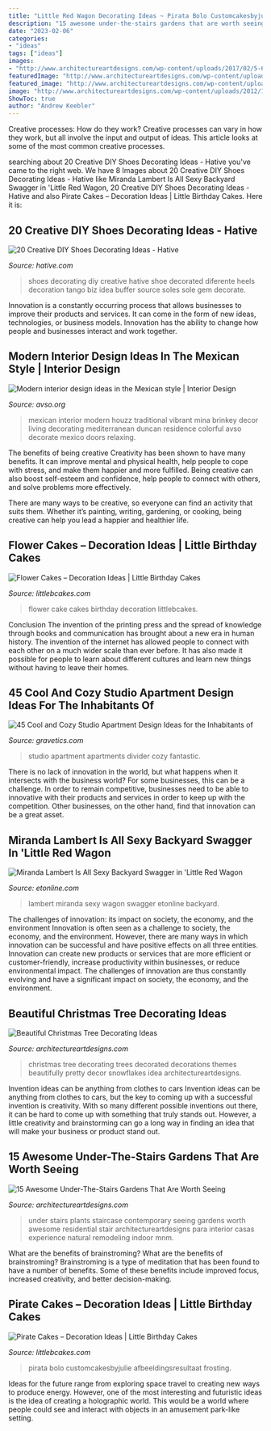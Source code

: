 ```yaml
---
title: "Little Red Wagon Decorating Ideas ~ Pirata Bolo Customcakesbyjulie Afbeeldingsresultaat Frosting"
description: "15 awesome under-the-stairs gardens that are worth seeing"
date: "2023-02-06"
categories:
- "ideas"
tags: ["ideas"]
images:
- "http://www.architectureartdesigns.com/wp-content/uploads/2017/02/5-630x419.jpeg"
featuredImage: "http://www.architectureartdesigns.com/wp-content/uploads/2017/02/5-630x419.jpeg"
featured_image: "http://www.architectureartdesigns.com/wp-content/uploads/2017/02/5-630x419.jpeg"
image: "http://www.architectureartdesigns.com/wp-content/uploads/2012/12/ArchitectureArtDesigns-Beautiful-Christmas-Tree-Decorating-Ideas-9.jpg"
ShowToc: true
author: "Andrew Keebler"
---
```



Creative processes: How do they work?
Creative processes can vary in how they work, but all involve the input and output of ideas. This article looks at some of the most common creative processes.

	

		
searching about 20 Creative DIY Shoes Decorating Ideas - Hative you've came to the right web. We have 8 Images about 20 Creative DIY Shoes Decorating Ideas - Hative like Miranda Lambert Is All Sexy Backyard Swagger in &#039;Little Red Wagon, 20 Creative DIY Shoes Decorating Ideas - Hative and also Pirate Cakes – Decoration Ideas | Little Birthday Cakes. Here it is:
		
    
## 20 Creative DIY Shoes Decorating Ideas - Hative

<img loading=lazy src="https://hative.com/wp-content/uploads/2014/07/shoes-decorating-ideas/8-shoes-decorating-ideas.jpg" onerror="this.onerror=null;this.src='https://tse2.mm.bing.net/th?id=OIP.ATVj1w82Yht3MjnvG5GkmAHaLI&amp;pid=15.1';" alt="20 Creative DIY Shoes Decorating Ideas - Hative">

_Source: hative.com_

>shoes decorating diy creative hative shoe decorated diferente heels decoration tango biz idea buffer source soles sole gem decorate. 

	

Innovation is a constantly occurring process that allows businesses to improve their products and services. It can come in the form of new ideas, technologies, or business models. Innovation has the ability to change how people and businesses interact and work together.

    
## Modern Interior Design Ideas In The Mexican Style | Interior Design

<img loading=lazy src="https://www.avso.org/wp-content/uploads/2014/11/modern-interior-design-ideas-in-the-mexican-style-1415630664.jpg" onerror="this.onerror=null;this.src='https://tse2.mm.bing.net/th?id=OIP.dHI1yjWl0my9l45ALEjcwwHaFL&amp;pid=15.1';" alt="Modern interior design ideas in the Mexican style | Interior Design">

_Source: avso.org_

>mexican interior modern houzz traditional vibrant mina brinkey decor living decorating mediterranean duncan residence colorful avso decorate mexico doors relaxing. 

	

The benefits of being creative
Creativity has been shown to have many benefits. It can improve mental and physical health, help people to cope with stress, and make them happier and more fulfilled.
Being creative can also boost self-esteem and confidence, help people to connect with others, and solve problems more effectively.

There are many ways to be creative, so everyone can find an activity that suits them. Whether it’s painting, writing, gardening, or cooking, being creative can help you lead a happier and healthier life.

    
## Flower Cakes – Decoration Ideas | Little Birthday Cakes

<img loading=lazy src="http://www.littlebcakes.com/wp-content/uploads/2013/08/Flower-Cake-Ideas.jpg" onerror="this.onerror=null;this.src='https://tse4.mm.bing.net/th?id=OIP.j1IrmQly9Zuyi_N8rpt4pAHaLG&amp;pid=15.1';" alt="Flower Cakes – Decoration Ideas | Little Birthday Cakes">

_Source: littlebcakes.com_

>flower cake cakes birthday decoration littlebcakes. 

	

Conclusion
The invention of the printing press and the spread of knowledge through books and communication has brought about a new era in human history. The invention of the internet has allowed people to connect with each other on a much wider scale than ever before. It has also made it possible for people to learn about different cultures and learn new things without having to leave their homes.

    
## 45 Cool And Cozy Studio Apartment Design Ideas For The Inhabitants Of

<img loading=lazy src="https://www.gravetics.com/wp-content/uploads/2017/07/Fantastic-Studio-Apartments-With-Divider.jpg" onerror="this.onerror=null;this.src='https://tse3.mm.bing.net/th?id=OIP.migqSEJ6ZkzxNx7Q3kdcqAHaJ3&amp;pid=15.1';" alt="45 Cool and Cozy Studio Apartment Design Ideas for the Inhabitants of">

_Source: gravetics.com_

>studio apartment apartments divider cozy fantastic. 

	

There is no lack of innovation in the world, but what happens when it intersects with the business world? For some businesses, this can be a challenge. In order to remain competitive, businesses need to be able to innovative with their products and services in order to keep up with the competition. Other businesses, on the other hand, find that innovation can be a great asset.

    
## Miranda Lambert Is All Sexy Backyard Swagger In &#039;Little Red Wagon

<img loading=lazy src="https://www.etonline.com/sites/default/files/styles/max_1280x720/public/images/2015-03/640_miranda_lambert_little_red_wagon_lingerie.jpg?itok=YKufYBJq" onerror="this.onerror=null;this.src='https://tse4.mm.bing.net/th?id=OIP.WvnvdOleL08BjGoNTGOfdwHaEK&amp;pid=15.1';" alt="Miranda Lambert Is All Sexy Backyard Swagger in &#039;Little Red Wagon">

_Source: etonline.com_

>lambert miranda sexy wagon swagger etonline backyard. 

	

The challenges of innovation: its impact on society, the economy, and the environment
Innovation is often seen as a challenge to society, the economy, and the environment. However, there are many ways in which innovation can be successful and have positive effects on all three entities. Innovation can create new products or services that are more efficient or customer-friendly, increase productivity within businesses, or reduce environmental impact. The challenges of innovation are thus constantly evolving and have a significant impact on society, the economy, and the environment.

    
## Beautiful Christmas Tree Decorating Ideas

<img loading=lazy src="http://www.architectureartdesigns.com/wp-content/uploads/2012/12/ArchitectureArtDesigns-Beautiful-Christmas-Tree-Decorating-Ideas-9.jpg" onerror="this.onerror=null;this.src='https://tse4.mm.bing.net/th?id=OIP.jYVZLUnuUcRi-CJVrJvFbQHaJ4&amp;pid=15.1';" alt="Beautiful Christmas Tree Decorating Ideas">

_Source: architectureartdesigns.com_

>christmas tree decorating trees decorated decorations themes beautifully pretty decor snowflakes idea architectureartdesigns. 

	

Invention ideas can be anything from clothes to cars
Invention ideas can be anything from clothes to cars, but the key to coming up with a successful invention is creativity. With so many different possible inventions out there, it can be hard to come up with something that truly stands out. However, a little creativity and brainstorming can go a long way in finding an idea that will make your business or product stand out.

    
## 15 Awesome Under-The-Stairs Gardens That Are Worth Seeing

<img loading=lazy src="http://www.architectureartdesigns.com/wp-content/uploads/2017/02/5-630x419.jpeg" onerror="this.onerror=null;this.src='https://tse2.mm.bing.net/th?id=OIP.VJc4060e27S6ycdkbDMXzQHaE7&amp;pid=15.1';" alt="15 Awesome Under-The-Stairs Gardens That Are Worth Seeing">

_Source: architectureartdesigns.com_

>under stairs plants staircase contemporary seeing gardens worth awesome residential stair architectureartdesigns para interior casas experience natural remodeling indoor mnm. 

	

What are the benefits of brainstroming?
What are the benefits of brainstroming? Brainstroming is a type of meditation that has been found to have a number of benefits. Some of these benefits include improved focus, increased creativity, and better decision-making.

    
## Pirate Cakes – Decoration Ideas | Little Birthday Cakes

<img loading=lazy src="https://www.littlebcakes.com/wp-content/uploads/2013/08/Pirate-Cake.jpg" onerror="this.onerror=null;this.src='https://tse3.mm.bing.net/th?id=OIP.R3Y5PYGv4gTqSeNIEjy6xQHaKt&amp;pid=15.1';" alt="Pirate Cakes – Decoration Ideas | Little Birthday Cakes">

_Source: littlebcakes.com_

>pirata bolo customcakesbyjulie afbeeldingsresultaat frosting. 

	

Ideas for the future range from exploring space travel to creating new ways to produce energy. However, one of the most interesting and futuristic ideas is the idea of creating a holographic world. This would be a world where people could see and interact with objects in an amusement park-like setting.

